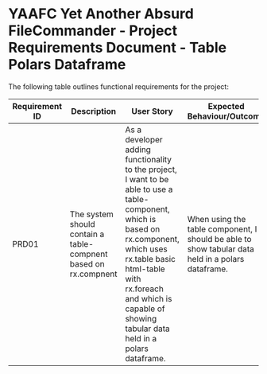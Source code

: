 # YAAFC Yet Another Absurd FileCommander - Project Requirements Document - Table Polars Dataframe

The following table outlines functional requirements for the project:

| Requirement ID | Description                                                     | User Story                                                                                                                                                                                                                                                    | Expected Behaviour/Outcome                                                                        | Priority | Status      |
| -------------- | --------------------------------------------------------------- | ------------------------------------------------------------------------------------------------------------------------------------------------------------------------------------------------------------------------------------------------------------- | ------------------------------------------------------------------------------------------------- | -------- | ----------- |
| PRD01          | The system should contain a table-compnent based on rx.compnent | As a developer adding functionality to the project, I want to be able to use a table-component, which is based on rx.component, which uses rx.table basic html-table with rx.foreach and which is capable of showing tabular data held in a polars dataframe. | When using the table component, I should be able to show tabular data held in a polars dataframe. | High     | In Progress |
